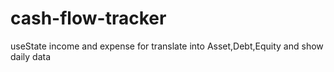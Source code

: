 # cash-flow-tracker
useState income and expense for translate into Asset,Debt,Equity and show daily data 
